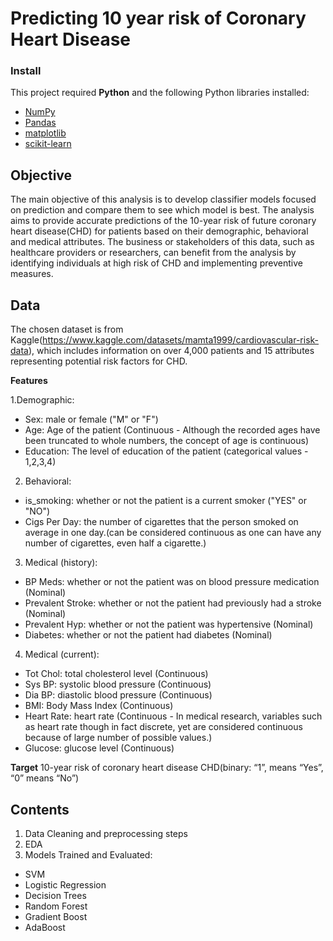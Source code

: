 # Predicting 10 year risk of Coronary Heart Disease

### Install

This project required **Python** and the following Python libraries installed:

- [NumPy](http://www.numpy.org/)
- [Pandas](http://pandas.pydata.org/)
- [matplotlib](http://matplotlib.org/)
- [scikit-learn](http://scikit-learn.org/stable/)

## Objective
The main objective of this analysis is to develop classifier models focused on prediction and compare them to see which model is best. The analysis aims to provide accurate predictions of the 10-year risk of future coronary heart disease(CHD) for patients
based on their demographic, behavioral and medical attributes. The business or stakeholders of this data, such as healthcare providers or researchers, can benefit from the analysis by identifying individuals at high risk of CHD and implementing preventive 
measures.

## Data
The chosen dataset is from Kaggle(https://www.kaggle.com/datasets/mamta1999/cardiovascular-risk-data), which includes information on over 4,000 patients and 15 attributes representing potential risk factors for CHD.

**Features**

1.Demographic:
- Sex: male or female ("M" or "F")
- Age: Age of the patient (Continuous - Although the recorded ages have been truncated to whole numbers, the concept of age is continuous)
- Education: The level of education of the patient (categorical values - 1,2,3,4)

2. Behavioral:
- is_smoking: whether or not the patient is a current smoker ("YES" or "NO")
- Cigs Per Day: the number of cigarettes that the person smoked on average in one day.(can be considered continuous as one can have any number of cigarettes, even half a cigarette.)

3. Medical (history):
- BP Meds: whether or not the patient was on blood pressure medication (Nominal)
- Prevalent Stroke: whether or not the patient had previously had a stroke (Nominal)
- Prevalent Hyp: whether or not the patient was hypertensive (Nominal)
- Diabetes: whether or not the patient had diabetes (Nominal)

4. Medical (current):
- Tot Chol: total cholesterol level (Continuous)
- Sys BP: systolic blood pressure (Continuous)
- Dia BP: diastolic blood pressure (Continuous)
- BMI: Body Mass Index (Continuous)
- Heart Rate: heart rate (Continuous - In medical research, variables such as heart rate though in fact discrete, yet are considered continuous because of large number of possible values.)
- Glucose: glucose level (Continuous)

**Target**
10-year risk of coronary heart disease CHD(binary: “1”, means “Yes”, “0” means “No”)

## Contents
1. Data Cleaning and preprocessing steps
2. EDA
3. Models Trained and Evaluated:
- SVM
- Logistic Regression
- Decision Trees
- Random Forest
- Gradient Boost
- AdaBoost
